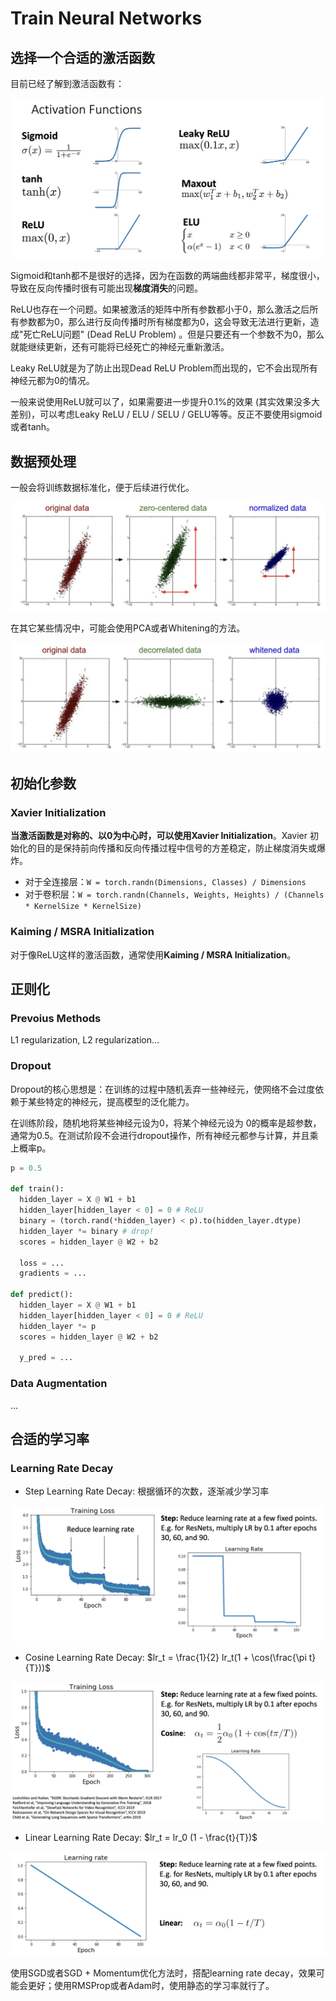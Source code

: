 # Train Neural Networks

## 选择一个合适的激活函数

目前已经了解到激活函数有：

![activation](Images/activation.png)

Sigmoid和tanh都不是很好的选择，因为在函数的两端曲线都非常平，梯度很小，导致在反向传播时很有可能出现**梯度消失**的问题。

ReLU也存在一个问题。如果被激活的矩阵中所有参数都小于0，那么激活之后所有参数都为0，那么进行反向传播时所有梯度都为0，这会导致无法进行更新，造成"死亡ReLU问题"  (Dead ReLU Problem) 。但是只要还有一个参数不为0，那么就能继续更新，还有可能将已经死亡的神经元重新激活。

Leaky ReLU就是为了防止出现Dead ReLU Problem而出现的，它不会出现所有神经元都为0的情况。

一般来说使用ReLU就可以了，如果需要进一步提升0.1%的效果 (其实效果没多大差别)，可以考虑Leaky ReLU / ELU / SELU / GELU等等。反正不要使用sigmoid或者tanh。

## 数据预处理

一般会将训练数据标准化，便于后续进行优化。

![normalization](Images/normalization.png)

在其它某些情况中，可能会使用PCA或者Whitening的方法。

![pca_whitening](Images/pca_whitening.png)

## 初始化参数

### Xavier Initialization

**当激活函数是对称的、以0为中心时，可以使用Xavier Initialization**。Xavier 初始化的目的是保持前向传播和反向传播过程中信号的方差稳定，防止梯度消失或爆炸。

- 对于全连接层：`W = torch.randn(Dimensions, Classes) / Dimensions`
- 对于卷积层：`W = torch.randn(Channels, Weights, Heights) / (Channels * KernelSize * KernelSize)`

### Kaiming / MSRA Initialization

对于像ReLU这样的激活函数，通常使用**Kaiming / MSRA Initialization**。

## 正则化

### Prevoius Methods

L1 regularization, L2 regularization...

### Dropout

Dropout的核心思想是：在训练的过程中随机丢弃一些神经元，使网络不会过度依赖于某些特定的神经元，提高模型的泛化能力。

在训练阶段，随机地将某些神经元设为0，将某个神经元设为 0的概率是超参数，通常为0.5。在测试阶段不会进行dropout操作，所有神经元都参与计算，并且乘上概率p。

````python
p = 0.5

def train():
  hidden_layer = X @ W1 + b1
  hidden_layer[hidden_layer < 0] = 0 # ReLU
  binary = (torch.rand(*hidden_layer) < p).to(hidden_layer.dtype)
  hidden_layer *= binary # drop!
  scores = hidden_layer @ W2 + b2
  
  loss = ...
  gradients = ...
  
def predict():
  hidden_layer = X @ W1 + b1
  hidden_layer[hidden_layer < 0] = 0 # ReLU
  hidden_layer *= p
  scores = hidden_layer @ W2 + b2

  y_pred = ...
````

### Data Augmentation

...

## 合适的学习率

### Learning Rate Decay

- Step Learning Rate Decay: 根据循环的次数，逐渐减少学习率

![steplearningratedecay](Images/steplearningratedecay.png)

- Cosine Learning Rate Decay: $lr_t = \frac{1}{2} lr_t(1 + \cos(\frac{\pi t}{T}))$

![cosinelearningratedecay](Images/cosinelearningratedecay.png)

- Linear Learning Rate Decay: $lr_t = lr_0 (1 - \frac{t}{T})$

![linearlearningratedecay](Images/linearlearningratedecay.jpg)

使用SGD或者SGD + Momentum优化方法时，搭配learning rate decay，效果可能会更好；使用RMSProp或者Adam时，使用静态的学习率就行了。

